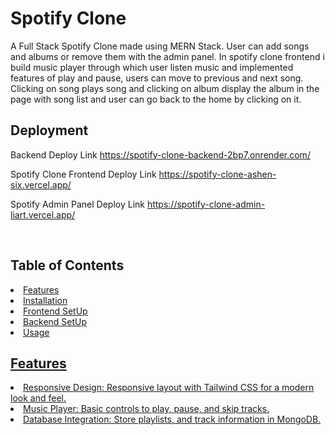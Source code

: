 <h1>Spotify Clone</h1>
A Full Stack Spotify Clone made using MERN Stack. User can add songs and albums or remove them with the admin panel. In spotify clone frontend i build music player through which user listen music and implemented features of play and pause, users can move to previous and next song. Clicking on song plays song and clicking on album display the album in the page with song list and user can go back to the home by clicking on it.

<br>

<h2>Deployment</h2>

Backend Deploy Link https://spotify-clone-backend-2bp7.onrender.com/

Spotify Clone Frontend Deploy Link https://spotify-clone-ashen-six.vercel.app/

Spotify Admin Panel  Deploy Link https://spotify-clone-admin-liart.vercel.app/

<br>

<h2>Table of Contents</h2>
<li><a href="features">Features</li>
<li><a href="installation">Installation</li>
<li><a href="frontend setup">Frontend SetUp</li>
<li><a href="backend setup">Backend SetUp</li>
<li><a href="usage">Usage</li>

<h2>Features</h2>

<li>Responsive Design: Responsive layout with Tailwind CSS for a modern look and feel.</li>
<li>Music Player: Basic controls to play, pause, and skip tracks.</li>
<li>Database Integration: Store playlists, and track information in MongoDB.</li>

<br>



